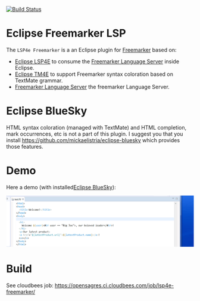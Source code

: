 [![Build Status](https://secure.travis-ci.org/angelozerr/lsp4e_freemarker.png)](http://travis-ci.org/angelozerr/lsp4e-freemarker)

Eclipse Freemarker LSP
===========================

The `LSP4e Freemarker` is a an Eclipse plugin for [Freemarker](https://freemarker.apache.org/) based on:

* [Eclipse LSP4E](https://projects.eclipse.org/projects/technology.lsp4e) to consume the [Freemarker Language Server](https://github.com/angelozerr/freemarker-languageserver) inside Eclipse.
* [Eclipse TM4E](https://projects.eclipse.org/projects/technology.tm4e) to support Freemarker syntax coloration based on TextMate grammar. 
* [Freemarker Language Server](https://github.com/angelozerr/freemarker-languageserver) the freemarker Language Server.

Eclipse BlueSky
===========================

HTML syntax coloration (managed with TextMate) and HTML completion, mark occurrences, etc is not a part of this plugin. I suggest you that you install https://github.com/mickaelistria/eclipse-bluesky
which provides those features.

Demo
===========================

Here a demo (with installed[Eclipse BlueSky](https://github.com/mickaelistria/eclipse-bluesky)):
 
 ![Editor Config](screenshots/FreemarkerLSPDemo.gif)
 
Build
===========================

See cloudbees job: https://opensagres.ci.cloudbees.com/job/lsp4e-freemarker/